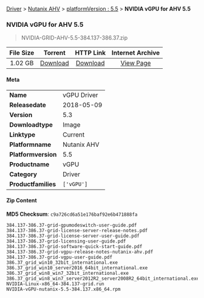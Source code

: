 
[Driver](/README.md)  >  [Nutanix AHV](/index/Driver/Nutanix_AHV.md)  >  [platformVersion : 5.5](/index/Driver/Nutanix_AHV/5.5.md)  >  **NVIDIA vGPU for AHV 5.5**


###    NVIDIA vGPU for AHV 5.5

> NVIDIA-GRID-AHV-5.5-384.137-386.37.zip   


| **File Size** | **Torrent**  | **HTTP Link** | **Internet Archive** |
|:-------------:|:------------:|:-------------:|:--------------------:|
| 1.02 GB |  [Download](https://archive.org/download/nvgpu_NVIDIA-GRID-AHV-5.5-384.137-386.37.zip/nvgpu_NVIDIA-GRID-AHV-5.5-384.137-386.37.zip_archive.torrent)       | [Download](https://archive.org/compress/nvgpu_NVIDIA-GRID-AHV-5.5-384.137-386.37.zip) | [View Page](https://archive.org/details/nvgpu_NVIDIA-GRID-AHV-5.5-384.137-386.37.zip)       |

#### Meta

<table>
<tr><td><strong>Name</strong></td><td>vGPU Driver</td></tr>
<tr><td><strong>Releasedate</strong></td><td>2018-05-09</td></tr>
<tr><td><strong>Version</strong></td><td>5.3</td></tr>
<tr><td><strong>Downloadtype</strong></td><td>Image</td></tr>
<tr><td><strong>Linktype</strong></td><td>Current</td></tr>
<tr><td><strong>Platformname</strong></td><td>Nutanix AHV</td></tr>
<tr><td><strong>Platformversion</strong></td><td>5.5</td></tr>
<tr><td><strong>Productname</strong></td><td>vGPU</td></tr>
<tr><td><strong>Category</strong></td><td>Driver</td></tr>
<tr><td><strong>Productfamilies</strong></td><td><code>['vGPU']</code></td></tr>
</table>

#### Zip Content

**MD5 Checksum**: `c9a726cd6a51e176baf92e6b471888fa`

```text
384.137-386.37-grid-gpumodeswitch-user-guide.pdf
384.137-386.37-grid-license-server-release-notes.pdf
384.137-386.37-grid-license-server-user-guide.pdf
384.137-386.37-grid-licensing-user-guide.pdf
384.137-386.37-grid-software-quick-start-guide.pdf
384.137-386.37-grid-vgpu-release-notes-nutanix-ahv.pdf
384.137-386.37-grid-vgpu-user-guide.pdf
386.37_grid_win10_32bit_international.exe
386.37_grid_win10_server2016_64bit_international.exe
386.37_grid_win8_win7_32bit_international.exe
386.37_grid_win8_win7_server2012R2_server2008R2_64bit_international.exe
NVIDIA-Linux-x86_64-384.137-grid.run
NVIDIA-vGPU-nutanix-5.5-384.137.x86_64.rpm
```